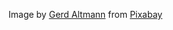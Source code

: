 Image by [Gerd Altmann](https://pixabay.com/users/geralt-9301/?utm_source=link-attribution&amp;utm_medium=referral&amp;utm_campaign=image&amp;utm_content=2643089) from [Pixabay](https://pixabay.com/?utm_source=link-attribution&amp;utm_medium=referral&amp;utm_campaign=image&amp;utm_content=2643089)